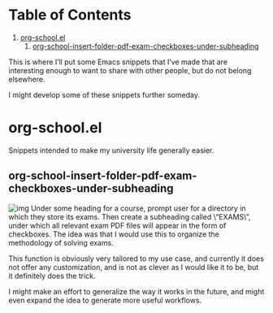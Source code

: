 
# Table of Contents

1.  [org-school.el](#orgb4c9516)
    1.  [org-school-insert-folder-pdf-exam-checkboxes-under-subheading](#orgf8d7f88)

This is where I&rsquo;ll put some Emacs snippets that I&rsquo;ve made that are interesting
enough to want to share with other people, but do not belong elsewhere.

I might develop some of these snippets further someday.


<a id="orgb4c9516"></a>

# org-school.el

Snippets intended to make my university life generally easier.


<a id="orgf8d7f88"></a>

## org-school-insert-folder-pdf-exam-checkboxes-under-subheading

![img](./media/checkboxes.gif)
  Under some heading for a course, prompt user for a directory
   in which they store its exams. Then create a subheading called \\&ldquo;EXAMS\\&rdquo;,
   under which all relevant exam PDF files will appear in the form of
   checkboxes.
   The idea was that I would use this to organize the methodology of
   solving exams.

This function is obviously very tailored to my use case, and currently
it does not offer any customization, and is not as clever as I would
like it to be, but it definitely does the trick.

I might make an effort to generalize the way it works in the future,
and might even expand the idea to generate more useful workflows.

